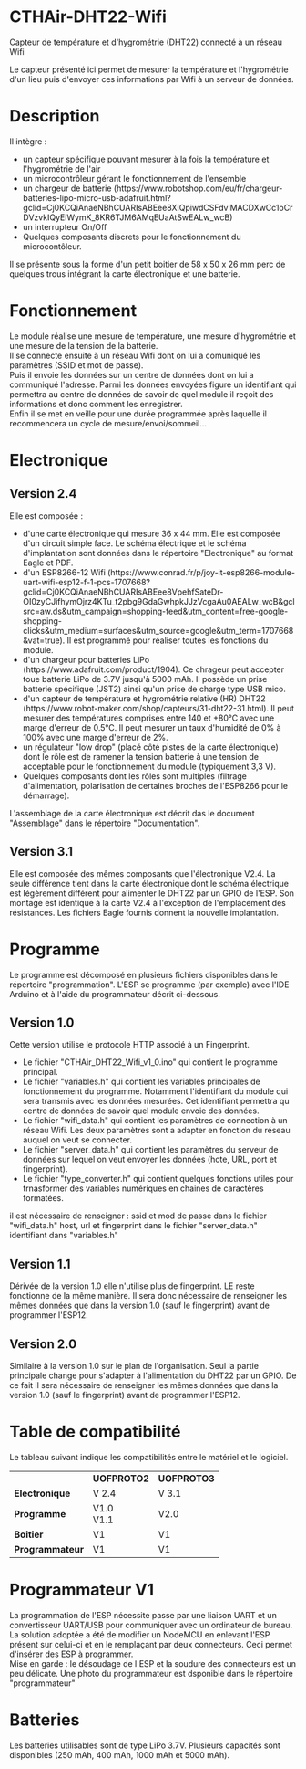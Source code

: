 # CTHAir-DHT22-Wifi
Capteur de température et d'hygrométrie (DHT22) connecté à un réseau Wifi

Le capteur présenté ici permet de mesurer la température et l'hygrométrie d'un lieu puis d'envoyer ces informations par Wifi à un serveur de données.


<h1>Description</h1>
    Il intègre :
    <ul>
        <li>un capteur spécifique pouvant mesurer à la fois la température et l'hygrométrie de l'air</li>
        <li>un microcontrôleur gérant le fonctionnement de l'ensemble</li>
        <li>un chargeur de batterie  (https://www.robotshop.com/eu/fr/chargeur-batteries-lipo-micro-usb-adafruit.html?gclid=Cj0KCQiAnaeNBhCUARIsABEee8XIQpiwdCSFdvlMACDXwCc1oCrDVzvkIQyEiWymK_8KR6TJM6AMqEUaAtSwEALw_wcB)</li>
        <li>un interrupteur On/Off</li>
        <li>Quelques composants discrets pour le fonctionnement du microcontôleur.</li>
    </ul>
    Il se présente sous la forme d'un petit boitier de 58 x 50 x 26 mm perc de quelques trous intégrant la carte électronique et une batterie.

<h1>Fonctionnement</h1>
    Le module réalise une mesure de température, une mesure d'hygrométrie et une mesure de la tension de la batterie.<br>
    Il se connecte ensuite à un réseau Wifi dont on lui a comuniqué les paramètres (SSID et mot de passe).<br>
    Puis il envoie les données sur un centre de données  dont on lui a communiqué l'adresse. Parmi les données envoyées figure un identifiant qui permettra au centre de données de savoir de quel module il reçoit des informations et donc comment les enregistrer.<br>
    Enfin il se met en veille pour une durée programmée après laquelle il recommencera un cycle de mesure/envoi/sommeil...

<h1>Electronique</h1>
    <h2>Version 2.4</h2>
    Elle est composée :
    <ul>
        <li>d'une carte électronique qui mesure 36 x 44 mm. Elle est composée d'un circuit simple face. Le schéma électrique et le schéma d'implantation sont données dans le répertoire "Electronique" au format Eagle et PDF.</li>
        <li>d'un ESP8266-12 Wifi (https://www.conrad.fr/p/joy-it-esp8266-module-uart-wifi-esp12-f-1-pcs-1707668?gclid=Cj0KCQiAnaeNBhCUARIsABEee8VpehfSateDr-OI0zyCJifhymOjrz4KTu_t2pbg9GdaGwhpkJJzVcgaAu0AEALw_wcB&gclsrc=aw.ds&utm_campaign=shopping-feed&utm_content=free-google-shopping-clicks&utm_medium=surfaces&utm_source=google&utm_term=1707668&vat=true). Il est programmé pour réaliser toutes les fonctions du module. </li>
        <li>d'un chargeur pour batteries LiPo (https://www.adafruit.com/product/1904). Ce chrageur peut accepter toue batterie LiPo de 3.7V jusqu'à 5000 mAh. Il possède un prise batterie spécifique (JST2) ainsi qu'un prise de charge type USB mico.</li>
        <li>d'un capteur de température et hygrométrie relative (HR) DHT22 (https://www.robot-maker.com/shop/capteurs/31-dht22-31.html). Il peut mesurer des températures comprises entre 140 et +80°C avec une marge d'erreur de 0.5°C. Il peut mesurer un taux d'humidité de 0% à 100% avec une marge d'erreur de 2%.</li>
        <li>un régulateur "low drop" (placé côté pistes de la carte électronique) dont le rôle est de ramener la tension batterie à une tension de acceptable pour le fonctionnement du module (typiquement 3,3 V).</li>
        <li>Quelques composants dont les rôles sont multiples (filtrage d'alimentation, polarisation de certaines broches de l'ESP8266 pour le démarrage).</li>
    </ul>
    L'assemblage de la carte électronique est décrit das le document "Assemblage" dans le répertoire "Documentation".
    <br>
    <h2>Version 3.1</h2>
    Elle est  composée des mêmes composants que l'électronique V2.4. La seule différence tient dans la carte électronique dont le schéma électrique est légèrement différent pour alimenter le DHT22 par un GPIO de l'ESP.
    Son montage est identique à la carte V2.4 à l'exception de l'emplacement des résistances. Les fichiers Eagle fournis donnent la nouvelle implantation.


<h1>Programme</h1>
    Le programme est décomposé en plusieurs fichiers disponibles dans le répertoire "programmation".
    L'ESP se programme (par exemple) avec l'IDE Arduino et à l'aide du programmateur décrit ci-dessous.
    <h2>Version 1.0</h2>
    Cette version utilise le protocole HTTP associé à un Fingerprint.
    <ul>
        <li>Le fichier "CTHAir_DHT22_Wifi_v1_0.ino" qui contient le programme principal.</li>
        <li>Le fichier "variables.h" qui contient les variables principales de fonctionnement du programme. Notamment l'identifiant du module qui sera transmis avec les données mesurées. Cet identifiant permettra qu centre de données de savoir quel module envoie des données.</li>
        <li>Le fichier "wifi_data.h" qui contient les paramètres de connection à un réseau Wifi. Les deux paramètres sont a adapter en fonction du réseau auquel on veut se connecter.</li>
        <li>Le fichier "server_data.h" qui contient les paramètres du serveur de données sur lequel on veut envoyer les données (hote, URL, port et fingerprint).</li>
        <li>Le fichier "type_converter.h" qui contient quelques fonctions utiles pour trnasformer des variables numériques en chaines de caractères formatées.</li>
    </ul>
    il est nécessaire de renseigner : 
        ssid et mod de passe dans le fichier "wifi_data.h"
        host, url et fingerprint dans le fichier "server_data.h"
        identifiant dans "variables.h"
    <br>
<h2>Version 1.1</h2>
    Dérivée de la version 1.0 elle n'utilise plus de fingerprint. LE reste fonctionne de la même manière.
    Il sera donc nécessaire de renseigner les mêmes données que dans la version 1.0 (sauf le fingerprint) avant de programmer l'ESP12.
    <h2>Version 2.0</h2>
    Similaire à la version 1.0 sur le plan de l'organisation. Seul la partie principale change pour s'adapter à l'alimentation du DHT22 par un GPIO.
    De ce fait il sera nécessaire de renseigner les mêmes données que dans la version 1.0 (sauf le fingerprint) avant de programmer l'ESP12.
<h1>Table de compatibilité</h1>
    Le tableau suivant indique les compatibilités entre le matériel et le logiciel.
<table>
    <tr>
        <td></td>
        <td><b>UOFPROTO2</b></td>
        <td><b>UOFPROTO3</b></td>
    </tr>
    <tr>
        <td><b>Electronique</b></td>
        <td>V 2.4</td>
        <td>V 3.1</td>
    </tr>
    <tr>
        <td><b>Programme</b></td>
        <td>V1.0<br>V1.1</td>
        <td>V2.0</td>
    </tr>
    <tr>
        <td><b>Boitier</b></td>
        <td>V1</td>
        <td>V1</td>
    </tr>
    <tr>
        <td><b>Programmateur</b></td>
        <td>V1</td>
        <td>V1</td>
    </tr>
</table>

<h1>Programmateur V1</h1>
    La programmation de l'ESP nécessite passe par une liaison UART et un convertisseur UART/USB pour communiquer avec un ordinateur de bureau. La solution adoptée a été de modifier un NodeMCU en enlevant l'ESP présent sur celui-ci et en le remplaçant par deux connecteurs. Ceci permet d'insérer des ESP à programmer.<br>
    Mise en garde : le désoudage de l'ESP et la soudure des connecteurs est un peu délicate. Une photo du programmateur est dsponible dans le répertoire "programmateur"

<h1>Batteries</h1>
    Les batteries utilisables sont de type LiPo 3.7V. Plusieurs capacités sont disponibles (250 mAh, 400 mAh, 1000 mAh et 5000 mAh).

